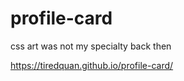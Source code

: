 # profile-card
 css art was not my specialty back then
 
 https://tiredquan.github.io/profile-card/
